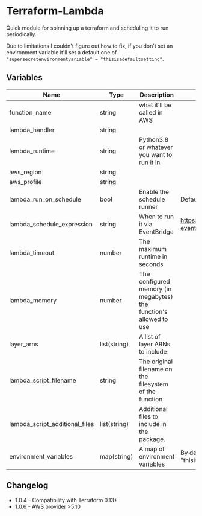 # Terraform-Lambda

Quick module for spinning up a terraform and scheduling it to run periodically.

Due to limitations I couldn't figure out how to fix, if you don't set an environment variable it'll set a default one of `"supersecretenvironmentvariable" = "thisisadefaultsetting"`.

## Variables

| Name | Type | Description | Notes |
| ---  | --- | --- | --- |
| function_name | string | what it'll be called in AWS | |
| lambda_handler | string |  | |
| lambda_runtime | string | Python3.8 or whatever you want to run it in | |
| aws_region | string | | |
| aws_profile | string | | |
| lambda_run_on_schedule | bool | Enable the schedule runner | Defaults to false |
| lambda_schedule_expression | string | When to run it via EventBridge | <https://docs.aws.amazon.com/eventbridge/latest/userguide/scheduled-events.html> |
| lambda_timeout | number | The maximum runtime in seconds | |
| lambda_memory | number | The configured memory (in megabytes) the function's allowed to use | |
| layer_arns | list(string) | A list of layer ARNs to include | |
| lambda_script_filename | string | The original filename on the filesystem of the function | |
| lambda_script_additional_files | list(string) | Additional files to include in the package. | |
| environment_variables | map(string) | A map of environment variables | By default, it'll set "supersecretenvironmentvariable" = "thisisadefaultsetting"|

## Changelog

- 1.0.4 - Compatibility with Terraform 0.13+
- 1.0.6 - AWS provider >5.10
